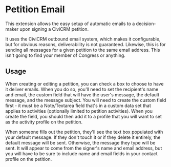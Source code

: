# Petition Email

This extension allows the easy setup of automatic emails to a decision-maker upon signing a CiviCRM petition.

It uses the CiviCRM outbound email system, which makes it configurable, but for obvious reasons, deliverability is not guaranteed.  Likewise, this is for sending all messages for a given petition to the same email address.  This isn't going to find your member of Congress or anything.

## Usage

When creating or editing a petition, you can check a box to choose to have it deliver emails.
When you do so, you'll need to set the recipient's name and email, the custom field that will have the user's message,
the default message, and the message subject.  You will need to create the custom field first - it must be a Note/Textarea field that's in a custom data set that applies to activities (optionally limited to petition activities).  When you create the field, you should then add it to a profile that you will want to set as the activity profile on the petition.

When someone fills out the petition, they'll see the text box populated with your default message.  If they don't touch it or if they delete it entirely, the default message will be sent.  Otherwise, the message they type will be sent.  It will appear to come from the signer's name and email address, but you will have to be sure to include name and email fields in your contact profile on the petition.
